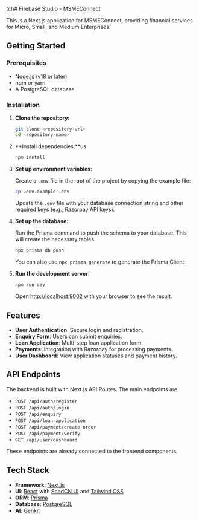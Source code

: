 tch# Firebase Studio - MSMEConnect

This is a Next.js application for MSMEConnect, providing financial services for Micro, Small, and Medium Enterprises.

## Getting Started

### Prerequisites

- Node.js (v18 or later)
- npm or yarn
- A PostgreSQL database

### Installation

1.  **Clone the repository:**

    ```bash
    git clone <repository-url>
    cd <repository-name>
    ```

2.  **Install dependencies:**us


    ```bash
    npm install
    ```

3.  **Set up environment variables:**

    Create a `.env` file in the root of the project by copying the example file:

    ```bash
    cp .env.example .env
    ```

    Update the `.env` file with your database connection string and other required keys (e.g., Razorpay API keys).

4.  **Set up the database:**

    Run the Prisma command to push the schema to your database. This will create the necessary tables.

    ```bash
    npx prisma db push
    ```
    
    You can also use `npx prisma generate` to generate the Prisma Client.

5.  **Run the development server:**

    ```bash
    npm run dev
    ```

    Open [http://localhost:9002](http://localhost:9002) with your browser to see the result.

## Features

-   **User Authentication**: Secure login and registration.
-   **Enquiry Form**: Users can submit enquiries.
-   **Loan Application**: Multi-step loan application form.
-   **Payments**: Integration with Razorpay for processing payments.
-   **User Dashboard**: View application statuses and payment history.

## API Endpoints

The backend is built with Next.js API Routes. The main endpoints are:

-   `POST /api/auth/register`
-   `POST /api/auth/login`
-   `POST /api/enquiry`
-   `POST /api/loan-application`
-   `POST /api/payment/create-order`
-   `POST /api/payment/verify`
-   `GET /api/user/dashboard`

These endpoints are already connected to the frontend components.

## Tech Stack

-   **Framework**: [Next.js](https://nextjs.org/)
-   **UI**: [React](https://reactjs.org/) with [ShadCN UI](https://ui.shadcn.com/) and [Tailwind CSS](https://tailwindcss.com/)
-   **ORM**: [Prisma](https://www.prisma.io/)
-   **Database**: [PostgreSQL](https://www.postgresql.org/)
-   **AI**: [Genkit](https://firebase.google.com/docs/genkit)
